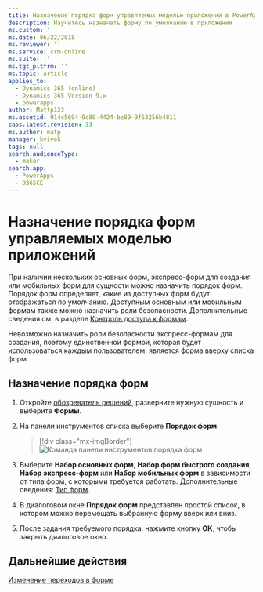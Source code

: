 ```yaml
---
title: Назначение порядка форм управляемых моделью приложений в PowerApps | MicrosoftDocs
description: Научитесь назначать форму по умолчанию в приложении
ms.custom: ''
ms.date: 06/22/2018
ms.reviewer: ''
ms.service: crm-online
ms.suite: ''
ms.tgt_pltfrm: ''
ms.topic: article
applies_to:
  - Dynamics 365 (online)
  - Dynamics 365 Version 9.x
  - powerapps
author: Mattp123
ms.assetid: 914c5694-9c80-4424-be89-9f63256b4811
caps.latest.revision: 33
ms.author: matp
manager: kvivek
tags: null
search.audienceType:
  - maker
search.app:
  - PowerApps
  - D365CE
---
```

# <a name="assign-model-driven-app-form-order"></a>Назначение порядка форм управляемых моделью приложений

 При наличии нескольких основных форм, экспресс-форм для создания или мобильных форм для сущности можно назначить порядок форм. Порядок форм определяет, какие из доступных форм будут отображаться по умолчанию. Доступным основным или мобильным формам также можно назначить роли безопасности. Дополнительные сведения см. в разделе [Контроль доступа к формам](control-access-forms.md).  
  
 Невозможно назначить роли безопасности экспресс-формам для создания, поэтому единственной формой, которая будет использоваться каждым пользователем, является форма вверху списка форм.  
  
## <a name="to-assign-a-form-order"></a>Назначение порядка форм  
  
1.  Откройте [обозреватель решений](advanced-navigation.md#solution-explorer), разверните нужную сущность и выберите **Формы**.  
  
2.  На панели инструментов списка выберите **Порядок форм**.  

     > [!div class="mx-imgBorder"] 
     > ![Команда панели инструментов порядка форм](media/form-order.png)
  
3.  Выберите **Набор основных форм**, **Набор форм быстрого создания**, **Набор экспресс-форм** или **Набор мобильных форм** в зависимости от типа форм, с которыми требуется работать. Дополнительные сведения: [Тип форм](types-forms.md). 
  
4.  В диалоговом окне **Порядок форм** представлен простой список, в котором можно перемещать выбранную форму вверх или вниз.  
  
5.  После задания требуемого порядка, нажмите кнопку **OK**, чтобы закрыть диалоговое окно.  

## <a name="next-steps"></a>Дальнейшие действия

[Изменение переходов в форме](use-the-form-editor-legacy.md)
